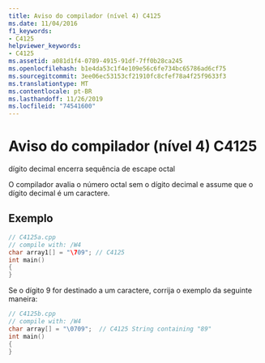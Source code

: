 ```yaml
---
title: Aviso do compilador (nível 4) C4125
ms.date: 11/04/2016
f1_keywords:
- C4125
helpviewer_keywords:
- C4125
ms.assetid: a081d1f4-0789-4915-91df-7ff0b28ca245
ms.openlocfilehash: b1e4da53c1f4e109e56c6fe734bc65786ad6cf75
ms.sourcegitcommit: 3ee06ec53153cf21910fc8cfef78a4f25f9633f3
ms.translationtype: MT
ms.contentlocale: pt-BR
ms.lasthandoff: 11/26/2019
ms.locfileid: "74541600"
---
```

# <a name="compiler-warning-level-4-c4125"></a>Aviso do compilador (nível 4) C4125

dígito decimal encerra sequência de escape octal

O compilador avalia o número octal sem o dígito decimal e assume que o dígito decimal é um caractere.

## <a name="example"></a>Exemplo

```cpp
// C4125a.cpp
// compile with: /W4
char array1[] = "\709"; // C4125
int main()
{
}
```

Se o dígito 9 for destinado a um caractere, corrija o exemplo da seguinte maneira:

```cpp
// C4125b.cpp
// compile with: /W4
char array[] = "\0709";  // C4125 String containing "89"
int main()
{
}
```